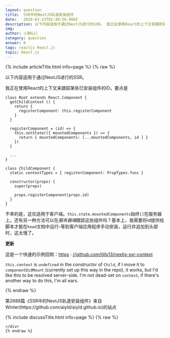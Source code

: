 ```yaml
---
layout: question
title:  SSR中的NextJS轨道安装组件
date:   2020-03-23T02:49:56.000Z
description: 以下内容适用于通过NextJS进行的SSR。 我正在使用React的上下文来跟踪某些已安装组件的ID。要点是class Root extends ...
img: 
author: 小胖Gil
category: question
answer: 0
tags: reactjs React.js
topic: React.js
---
```

<div class="article-root">
  <div class="article">
    {% include articleTitle.html info=page %}
    {% raw %}
    <div class="article-content"><p><font style="vertical-align: inherit;"><font style="vertical-align: inherit;">以下内容适用于通过NextJS进行的SSR。 </font></font></p>

<p><font style="vertical-align: inherit;"><font style="vertical-align: inherit;">我正在使用React的上下文来跟踪某些已安装组件的ID。</font><font style="vertical-align: inherit;">要点是</font></font></p>

<pre><code>class Root extends React.Component {<font></font>
  getChildContext () {<font></font>
    return {<font></font>
      registerComponent: this.registerComponent<font></font>
    }<font></font>
  }<font></font>
<font></font>
  registerComponent = (id) =&gt; {<font></font>
    this.setState(({ mountedComponents }) =&gt; {<font></font>
      return { mountedComponents: [...mountedComponents, id ] }<font></font>
    })<font></font>
  }<font></font>
<font></font>
  ...<font></font>
}<font></font>
<font></font>
class ChildComponent {<font></font>
  static contextTypes = { registerComponent: PropTypes.func }<font></font>
<font></font>
  constructor(props) {<font></font>
    super(props)<font></font>
<font></font>
    props.registerComponent(props.id)<font></font>
  }<font></font>
}<font></font>
</code></pre>

<p><font style="vertical-align: inherit;"><font style="vertical-align: inherit;">不幸的是，这仅适用于客户端。</font></font><code>this.state.mountedComponents</code><font style="vertical-align: inherit;"><font style="vertical-align: inherit;">始终</font></font><code>[]</code><font style="vertical-align: inherit;"><font style="vertical-align: inherit;">在服务器上。</font><font style="vertical-align: inherit;">还有另一种方法可以在</font></font><em><font style="vertical-align: inherit;"><font style="vertical-align: inherit;">服务器端</font></font></em><font style="vertical-align: inherit;"><font style="vertical-align: inherit;">跟踪这些组件</font><font style="vertical-align: inherit;">吗？</font><font style="vertical-align: inherit;">基本上，我需要将id提供给脚本才能在</font></font><code>head</code><font style="vertical-align: inherit;"><font style="vertical-align: inherit;">文档中</font><font style="vertical-align: inherit;">运行</font><font style="vertical-align: inherit;">-等到客户端应用程序手动安装，运行并追加到头部时，这太慢了。</font></font></p>

<p><strong><font style="vertical-align: inherit;"><font style="vertical-align: inherit;">更新</font></font></strong></p>

<p><font style="vertical-align: inherit;"><font style="vertical-align: inherit;">这是一个快速的示例回购：</font><a href="https://github.com/tills13/nextjs-ssr-context" rel="noreferrer"><font style="vertical-align: inherit;">https</font></a><font style="vertical-align: inherit;"> : </font></font><a href="https://github.com/tills13/nextjs-ssr-context" rel="noreferrer"><font style="vertical-align: inherit;"><font style="vertical-align: inherit;">//github.com/tills13/nextjs-ssr-context</font></font></a></p>

<p><code>this.context</code> is <code>undefined</code> in the constructor of <code>Child</code>, if I move it to <code>componentDidMount</code> (currently set up this way in the repo), it works, but I'd like this to be resolved server-side. I'm not dead-set on <code>context</code>, if there's another way to do this, I'm all ears.</p></div>
    {% endraw %}
  </div>
  <p class="winter_mark">第2688篇《SSR中的NextJS轨道安装组件》来自Winter(https://github.com/aiyld/aiyld.github.io)的站点</p>
  <div class="discuss-wrapper">
    {% include discussTitle.html info=page %}
    {% raw %}
    <div class="discuss-list">
    
    </div>
    {% endraw %}
  </div>
<div>
